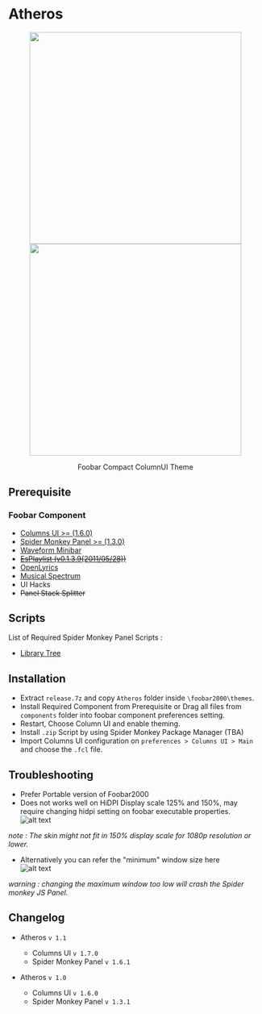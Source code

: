 # Atheros  
<p align="center">
<img src="https://user-images.githubusercontent.com/29189359/173229414-33e5bf10-d047-43c5-afa6-99d2b681f0b5.png" width="420">
<img src="https://user-images.githubusercontent.com/29189359/173229700-826c8d8a-9f00-4e71-9963-e3f7c064e9a3.png" width="420">
</p>

<p align=center> Foobar Compact ColumnUI Theme </p>

## Prerequisite

### Foobar Component  

- [Columns UI >= (1.6.0)](https://github.com/reupen/columns_ui "foo_ui_columns")
- [Spider Monkey Panel >= (1.3.0)](https://github.com/TheQwertiest/foo_spider_monkey_panel "foo_spider_monkey_panel")
- [Waveform Minibar](https://wiki.hydrogenaud.io/index.php?title=Foobar2000:Components/Waveform_Minibar_(mod)_(foo_wave_minibar_mod) "foo_wave_minibar_mod")
- ~~[EsPlaylist (v0.1.3.9(2011/05/28))](http://foo2k.chottu.net/ "outdated")~~
- [OpenLyrics](https://github.com/jacquesh/foo_openlyrics)
- [Musical Spectrum](https://wiki.hydrogenaud.io/index.php?title=Foobar2000:Components/Musical_Spectrum_(foo_musical_spectrum))
- UI Hacks
- ~~Panel Stack Splitter~~


## Scripts

List of Required Spider Monkey Panel Scripts :

- [Library Tree](https://github.com/Wil-B/Library-Tree)

## Installation  

- Extract ``release.7z`` and copy ``Atheros`` folder inside ``\foobar2000\themes``.
- Install Required Component from Prerequisite or Drag all files from ``components`` folder into foobar component preferences setting.
- Restart, Choose Column UI and enable theming.  
- Install `.zip` Script by using Spider Monkey Package Manager (TBA)
- Import Columns UI configuration on ``preferences > Columns UI > Main`` and choose the ``.fcl`` file.  

## Troubleshooting  

- Prefer Portable version of Foobar2000
- Does not works  well on HiDPI Display scale 125% and 150%, may require changing hidpi setting on foobar executable properties.  
![alt text](../main/etc/hidpi.png "Foobar.exe Properties > Compatibility > Change HiDPI Settings")  

*note : The skin might not fit in 150% display scale for 1080p resolution or lower.*  

- Alternatively you can refer the "minimum" window size here  
![alt text](../main/etc/window.png "Preference > Display > Main Window (UI Hacks)")

*warning : changing the maximum window too low will crash the Spider monkey JS Panel.*

## Changelog

- Atheros `v 1.1`
  - Columns UI `v 1.7.0`  
  - Spider Monkey Panel `v 1.6.1`  

- Atheros `v 1.0`  
  - Columns UI `v 1.6.0`
  - Spider Monkey Panel `v 1.3.1`
